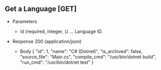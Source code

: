 ## Get a Language [GET]
+ Parameters
    + id (required, integer, `1`) ... Language ID.

+ Response 200 (application/json)
    + Body
        {
            "id": 1,
            "name": "C# (Dotnet)",
            "is_archived": false,
            "source_file": "Main.cs",
            "compile_cmd": "/usr/bin/dotnet build",
            "run_cmd": "/usr/bin/dotnet test"
        }
